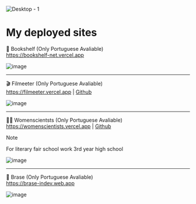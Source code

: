 ![Desktop - 1](https://github.com/SrDouglax/SrDouglax/assets/69745104/6c0535e5-32ab-44ee-ad48-1811c517d962)

# My deployed sites
📖 Bookshelf (Only Portuguese Avaliable)  
https://bookshelf-net.vercel.app

![image](https://github.com/SrDouglax/SrDouglax/assets/69745104/d40a66b0-db4a-4cf2-982e-9f7d7e6e6a89)

  ---

🎬 Filmeeter (Only Portuguese Avaliable)  
 https://filmeeter.vercel.app | [Github](https://github.com/SrDouglax/Filmeeter)  
 
![image](https://github.com/SrDouglax/SrDouglax/assets/69745104/2257c398-8f14-4be2-8741-2252bb03d0bc)

---
  
👩‍🦱 Womenscientsts (Only Portuguese Avaliable)  
 https://womenscientists.vercel.app | [Github](https://github.com/SrDouglax/womenscientists)  
> [!NOTE]
> For literary fair school work 3rd year high school

![image](https://github.com/SrDouglax/SrDouglax/assets/69745104/24d0d26e-9321-4773-a2ab-b43335823e19)  

---
  
💬 Brase (Only Portuguese Avaliable)  
https://brase-indev.web.app

![image](https://github.com/SrDouglax/SrDouglax/assets/69745104/1b66e769-a82f-47f9-947a-0bb2b69c654f)
